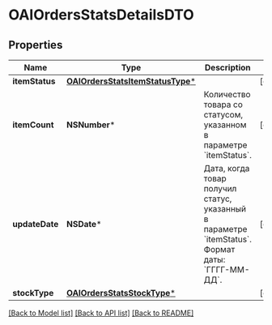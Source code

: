 # OAIOrdersStatsDetailsDTO

## Properties
Name | Type | Description | Notes
------------ | ------------- | ------------- | -------------
**itemStatus** | [**OAIOrdersStatsItemStatusType***](OAIOrdersStatsItemStatusType.md) |  | [optional] 
**itemCount** | **NSNumber*** | Количество товара со статусом, указанном в параметре &#x60;itemStatus&#x60;. | [optional] 
**updateDate** | **NSDate*** | Дата, когда товар получил статус, указанный в параметре &#x60;itemStatus&#x60;.  Формат даты: &#x60;ГГГГ-ММ-ДД&#x60;.  | [optional] 
**stockType** | [**OAIOrdersStatsStockType***](OAIOrdersStatsStockType.md) |  | [optional] 

[[Back to Model list]](../README.md#documentation-for-models) [[Back to API list]](../README.md#documentation-for-api-endpoints) [[Back to README]](../README.md)


